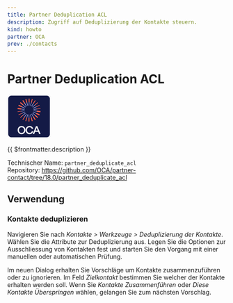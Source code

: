 ```yaml
---
title: Partner Deduplication ACL
description: Zugriff auf Deduplizierung der Kontakte steuern.
kind: howto
partner: OCA
prev: ./contacts
---
```


# Partner Deduplication ACL

![icon_oca_app](attachments/icon_oca_app.png)

{{ $frontmatter.description }}

Technischer Name: `partner_deduplicate_acl`\
Repository: <https://github.com/OCA/partner-contact/tree/18.0/partner_deduplicate_acl>

## Verwendung

### Kontakte deduplizieren

Navigieren Sie nach _Kontakte > Werkzeuge > Deduplizierung der Kontakte_. Wählen Sie die Attribute zur Deduplizierung aus. Legen Sie die Optionen zur Ausschliessung von Kontakten fest und starten Sie den Vorgang mit einer manuellen oder automatischen Prüfung.

Im neuen Dialog erhalten Sie Vorschläge um Kontakte zusammenzuführen oder zu ignorieren. Im Feld _Zielkontakt_ bestimmen Sie welcher der Kontakte erhalten werden soll. Wenn Sie _Kontakte Zusammenführen_ oder _Diese Kontakte Überspringen_ wählen, gelangen Sie zum nächsten Vorschlag.
